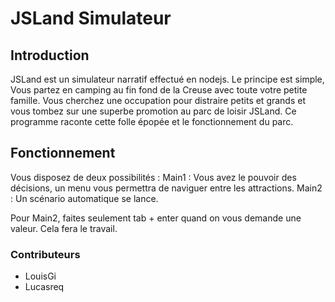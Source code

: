 # JSLand Simulateur

## Introduction

JSLand est un simulateur narratif effectué en nodejs.
Le principe est simple, Vous partez en camping au fin fond de la Creuse avec toute votre petite famille. Vous cherchez une occupation pour distraire petits et grands et vous tombez sur une superbe promotion au parc de loisir
JSLand. Ce programme raconte cette folle épopée et le fonctionnement du parc.

## Fonctionnement

Vous disposez de deux possibilités :
Main1 : Vous avez le pouvoir des décisions, un menu vous permettra de naviguer entre les attractions.
Main2 : Un scénario automatique se lance.

Pour Main2, faites seulement tab + enter quand on vous demande une valeur. Cela fera le travail.

### Contributeurs
- LouisGi
- Lucasreq
